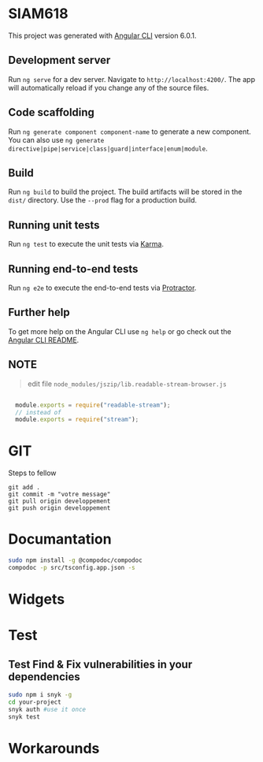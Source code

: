 # SIAM618

This project was generated with [Angular CLI](https://github.com/angular/angular-cli) version 6.0.1.

## Development server

Run `ng serve` for a dev server. Navigate to `http://localhost:4200/`. The app will automatically reload if you change any of the source files.

## Code scaffolding

Run `ng generate component component-name` to generate a new component. You can also use `ng generate directive|pipe|service|class|guard|interface|enum|module`.

## Build

Run `ng build` to build the project. The build artifacts will be stored in the `dist/` directory. Use the `--prod` flag for a production build.

## Running unit tests

Run `ng test` to execute the unit tests via [Karma](https://karma-runner.github.io).

## Running end-to-end tests

Run `ng e2e` to execute the end-to-end tests via [Protractor](http://www.protractortest.org/).

## Further help

To get more help on the Angular CLI use `ng help` or go check out the [Angular CLI README](https://github.com/angular/angular-cli/blob/master/README.md).


## NOTE
> edit file `node_modules/jszip/lib.readable-stream-browser.js`

```javascript

  module.exports = require("readable-stream");
  // instead of
  module.exports = require("stream");

```


# GIT
Steps to fellow

```
git add .
git commit -m "votre message"
git pull origin developpement
git push origin developpement
```

# Documantation

```bash
sudo npm install -g @compodoc/compodoc
compodoc -p src/tsconfig.app.json -s
```

# Widgets

# Test

## Test Find & Fix vulnerabilities in your dependencies
```bash
sudo npm i snyk -g
cd your-project
snyk auth #use it once
snyk test
```

# Workarounds

